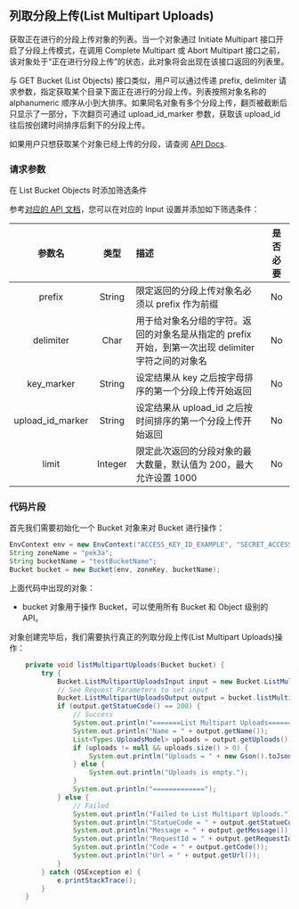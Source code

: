 ## 列取分段上传(List Multipart Uploads)
获取正在进行的分段上传对象的列表。当一个对象通过 Initiate Multipart 接口开启了分段上传模式，在调用 Complete Multipart 或 Abort Multipart 接口之前，该对象处于“正在进行分段上传”的状态，此对象将会出现在该接口返回的列表里。

与 GET Bucket (List Objects) 接口类似，用户可以通过传递 prefix, delimiter 请求参数，指定获取某个目录下面正在进行的分段上传。列表按照对象名称的 alphanumeric 顺序从小到大排序。如果同名对象有多个分段上传，翻页被截断后只显示了一部分，下次翻页可通过 upload_id_marker 参数，获取该 upload_id 往后按创建时间排序后剩下的分段上传。

如果用户只想获取某个对象已经上传的分段，请查阅 [API Docs](https://docs.qingcloud.com/qingstor/api/object/multipart/list_multipart.html#object-storage-api-list-multipart).
### 请求参数

在 List Bucket Objects 时添加筛选条件

参考[对应的 API 文档](https://docs.qingcloud.com/qingstor/api/bucket/list_multipart_uploads.html)，您可以在对应的 Input 设置并添加如下筛选条件：

|参数名|类型|描述|是否必要|
|:--:|:--:|:--|:--:|
|prefix|String|限定返回的分段上传对象名必须以 prefix 作为前缀|	No|
|delimiter|Char|用于给对象名分组的字符。返回的对象名是从指定的 prefix 开始，到第一次出现 delimiter 字符之间的对象名|	No|
|key_marker|String|设定结果从 key 之后按字母排序的第一个分段上传开始返回|No|
|upload_id_marker|String|设定结果从 upload_id 之后按时间排序的第一个分段上传开始返回|No|
|limit|Integer|限定此次返回的分段对象的最大数量，默认值为 200，最大允许设置 1000|	No|

### 代码片段

首先我们需要初始化一个 Bucket 对象来对 Bucket 进行操作：

```java
EnvContext env = new EnvContext("ACCESS_KEY_ID_EXAMPLE", "SECRET_ACCESS_KEY_EXAMPLE");
String zoneName = "pek3a";
String bucketName = "testBucketName";
Bucket bucket = new Bucket(env, zoneKey, bucketName);
```

上面代码中出现的对象：
- bucket 对象用于操作 Bucket，可以使用所有 Bucket 和 Object 级别的 API。


对象创建完毕后，我们需要执行真正的列取分段上传(List Multipart Uploads)操作：

```java
    private void listMultipartUploads(Bucket bucket) {
        try {
            Bucket.ListMultipartUploadsInput input = new Bucket.ListMultipartUploadsInput();
            // See Request Parameters to set input
            Bucket.ListMultipartUploadsOutput output = bucket.listMultipartUploads(input);
            if (output.getStatueCode() == 200) {
                // Success
                System.out.println("=======List Multipart Uploads======");
                System.out.println("Name = " + output.getName());
                List<Types.UploadsModel> uploads = output.getUploads();
                if (uploads != null && uploads.size() > 0) {
                    System.out.println("Uploads = " + new Gson().toJson(uploads));
                } else {
                    System.out.println("Uploads is empty.");
                }
                System.out.println("=============");
            } else {
                // Failed
                System.out.println("Failed to List Multipart Uploads.");
                System.out.println("StatueCode = " + output.getStatueCode());
                System.out.println("Message = " + output.getMessage());
                System.out.println("RequestId = " + output.getRequestId());
                System.out.println("Code = " + output.getCode());
                System.out.println("Url = " + output.getUrl());
            }
        } catch (QSException e) {
            e.printStackTrace();
        }
    }
```
